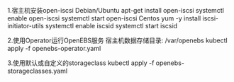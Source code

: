 1.宿主机安装open-iscsi
Debian/Ubuntu
apt-get install open-iscsi
systemctl enable open-iscsi
systemctl start open-iscsi
Centos
yum -y install iscsi-initiator-utils
systemctl enable iscsid
systemctl start iscsid

2.使用Operator运行OpenEBS服务
宿主机数据存储目录: /var/openebs
kubectl apply -f openebs-operator.yaml

3.使用默认或自定义的storageclass
kubectl apply -f openebs-storageclasses.yaml
